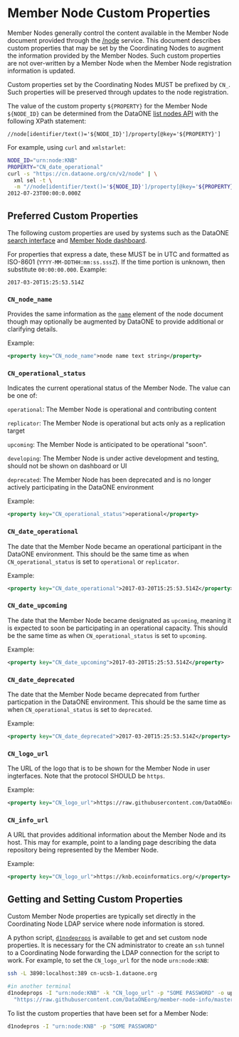 # Member Node Custom Properties

Member Nodes generally control the content available in the Member Node document provided through the [/node](https://cn.dataone.org/cn/v2/node) service. This document describes custom properties that may be set by the Coordinating Nodes to augment the information provided by the Member Nodes. Such custom properties are not over-written by a Member Node when the Member Node registration information is updated.

Custom properties set by the Coordinating Nodes MUST be prefixed by `CN_`. Such properties will be preserved through updates to the node registration.

The value of the custom property `${PROPERTY}` for the Member Node `${NODE_ID}` can be determined from the DataONE [list nodes API](https://releases.dataone.org/online/api-documentation-v2.0/apis/CN_APIs.html#CNCore.listNodes) with the following XPath statement:

```
//node[identifier/text()='${NODE_ID}']/property[@key='${PROPERTY}']
```

For example, using `curl` and `xmlstarlet`:

```bash
NODE_ID="urn:node:KNB"
PROPERTY="CN_date_operational"
curl -s "https://cn.dataone.org/cn/v2/node" | \
  xml sel -t \
  -m "//node[identifier/text()='${NODE_ID}']/property[@key='${PROPERTY}']" -v "."
2012-07-23T00:00:0.000Z
```

## Preferred Custom Properties

The following custom properties are used by systems such as the DataONE [search interface](https://search.dataone.org) and [Member Node dashboard](https://www.dataone.org/current-member-nodes).

For properties that express a date, these MUST be in UTC and formatted as ISO-8601 (`YYYY-MM-DDTHH:mm:ss.sssZ`). If the time portion is unknown, then substitute `00:00:00.000`. Example:

```
2017-03-20T15:25:53.514Z
```


### `CN_node_name`

Provides the same information as the [`name`](https://releases.dataone.org/online/api-documentation-v2.0/apis/Types.html#Types.Node.name) element of the node document though may optionally be augmented by DataONE to provide additional or clarifying details.

Example:

```xml
<property key="CN_node_name">node name text string</property>
```


### `CN_operational_status`

Indicates the current operational status of the Member Node. The value can be one of:

`operational`: The Member Node is operational and contributing content

`replicator`: The Member Node is operational but acts only as a replication target

`upcoming`: The Member Node is anticipated to be operational "soon".

`developing`: The Member Node is under active development and testing, should not be shown on dashboard or UI

`deprecated`: The Member Node has been deprecated and is no longer actively participating in the DataONE environment


Example: 

```xml
<property key="CN_operational_status">operational</property>
```


### `CN_date_operational`

The date that the Member Node became an operational participant in the DataONE environment. This should be the same time as when `CN_operational_status` is set to `operational` or `replicator`.

Example:

```xml
<property key="CN_date_operational">2017-03-20T15:25:53.514Z</property>
```


### `CN_date_upcoming`

The date that the Member Node became designated as `upcoming`, meaning it is expected to soon be participating in an operational capacity. This should be the same time as when `CN_operational_status` is set to `upcoming`.

Example:

```xml
<property key="CN_date_upcoming">2017-03-20T15:25:53.514Z</property>
```


### `CN_date_deprecated`

The date that the Member Node became deprecated from further particpation in the DataONE environment. This should be the same time as when `CN_operational_status` is set to `deprecated`.

Example:

```xml
<property key="CN_date_deprecated">2017-03-20T15:25:53.514Z</property>
```


### `CN_logo_url`

The URL of the logo that is to be shown for the Member Node in user ingterfaces. Note that the protocol SHOULD be `https`.

Example:

```xml
<property key="CN_logo_url">https://raw.githubusercontent.com/DataONEorg/member-node-info/master/production/graphics/web/KNB.png</property>
```


### `CN_info_url`

A URL that provides additional information about the Member Node and its host. This may for example, point to a landing page describing the data repository being represented by the Member Node.

Example:

```xml
<property key="CN_logo_url">https://knb.ecoinformatics.org/</property>
```


## Getting and Setting Custom Properties

Custom Member Node properties are typically set directly in the Coordinating Node LDAP service where node information is stored.

A python script, [`d1nodeprops`](https://github.com/DataONEorg/DataONE_Operations/blob/master/scripts/d1nodeprops) is available to get and set custom node properties. It is necessary for the CN administrator to create an `ssh` tunnel to a Coordinating Node forwarding the LDAP connection for the script to work. For example, to set the `CN_logo_url` for the node `urn:node:KNB`:

```bash
ssh -L 3890:localhost:389 cn-ucsb-1.dataone.org

#in another terminal
d1nodeprops -I "urn:node:KNB" -k "CN_logo_url" -p "SOME PASSWORD" -o update \
  "https://raw.githubusercontent.com/DataONEorg/member-node-info/master/production/graphics/web/KNB.png"
```

To list the custom properties that have been set for a Member Node:

```bash
d1nodepros -I "urn:node:KNB" -p "SOME PASSWORD"
```
